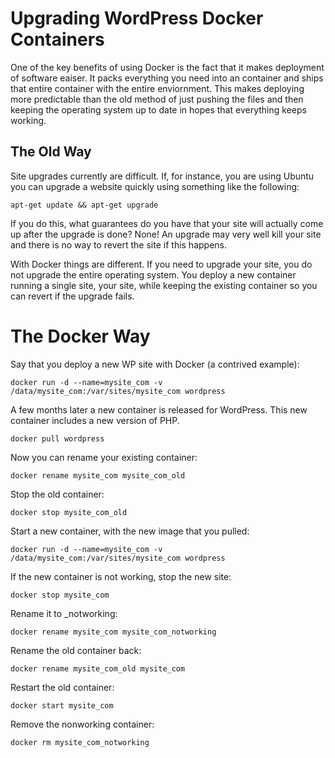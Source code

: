 # Upgrading WordPress Docker Containers

One of the key benefits of using Docker is the fact that it makes deployment of software eaiser. It packs everything you need into an container and ships that entire container with the entire enviornment. This makes deploying more predictable than the old method of just pushing the files and then keeping the operating system up to date in hopes that everything keeps working.


## The Old Way
Site upgrades currently are difficult. If, for instance, you are using Ubuntu you can upgrade a website quickly using something like the following:

```code
apt-get update && apt-get upgrade
```

If you do this, what guarantees do you have that your site will actually come up after the upgrade is done? None! An upgrade may very well kill your site and there is no way to revert the site if this happens.

With Docker things are different. If you need to upgrade your site, you do not upgrade the entire operating system. You deploy a new container running a single site, your site, while keeping the existing container so you can revert if the upgrade fails. 

# The Docker Way

Say that you deploy a new WP site with Docker (a contrived example):
```code
docker run -d --name=mysite_com -v /data/mysite_com:/var/sites/mysite_com wordpress
```

A few months later a new container is released for WordPress. This new container includes a new version of PHP.

```code
docker pull wordpress
```

Now you can rename your existing container:

```code
docker rename mysite_com mysite_com_old
```

Stop the old container:

```code
docker stop mysite_com_old
```

Start a new container, with the new image that you pulled:
```code
docker run -d --name=mysite_com -v /data/mysite_com:/var/sites/mysite_com wordpress
```

If the new container is not working, stop the new site:
```code
docker stop mysite_com
```

Rename it to _notworking:
```code
docker rename mysite_com mysite_com_notworking
```

Rename the old container back:
```code
docker rename mysite_com_old mysite_com
```

Restart the old container:
```code
docker start mysite_com
```

Remove the nonworking container:
```code
docker rm mysite_com_notworking
```